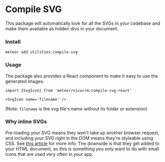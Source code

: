 # Compile SVG

This package will automatically look for all the SVGs in your codebase and make them available as hidden divs in your document.

### Install

```
meteor add utilities:compile-svg
```

### Usage

The package also provides a React component to make it easy to use the generated images.

```
import {SvgIcon} from 'meteor/nicocrm:compile-svg-react'

<SvgIcon name='filename' />
```

(Note: `filename` is the svg file's name without its folder or extension)

### Why inline SVGs

Pre-loading your SVG means they won't take up another browser request, and including your SVG right in the DOM means they're styleable using CSS. See [this article](https://css-tricks.com/svg-symbol-good-choice-icons/) for more info.
The downside is that they get added to your HTML document, so this is something you only want to do with small icons that are used very often in your app.
